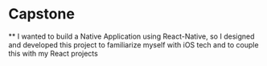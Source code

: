 # Capstone
** I wanted to build a Native Application using React-Native, so I designed and developed this project to familiarize myself with 
iOS tech and to couple this with my React projects
